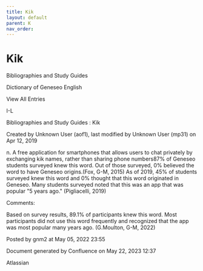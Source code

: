 ```yaml
---
title: Kik
layout: default
parent: K
nav_order:
---
```


# Kik

Bibliographies and Study Guides

Dictionary of Geneseo English

View All Entries

I-L

Bibliographies and Study Guides : Kik

Created by  Unknown User (aof1), last modified by  Unknown User (mp31) on Apr 12, 2019

n. A free application for smartphones that allows users to chat privately by exchanging kik names, rather than sharing phone numbers87% of Geneseo students surveyed knew this word. Out of those surveyed, 0% believed the word to have Geneseo origins.(Fox, G-M, 2015) As of 2019, 45% of students surveyed knew this word and 0% thought that this word originated in Geneseo. Many students surveyed noted that this was an app that was popular &quot;5 years ago.&quot; (Pigliacelli, 2019)

Comments:

Based on survey results, 89.1% of participants knew this word. Most participants did not use this word frequently and recognized that the app was most popular many years ago. (G.Moulton, G-M, 2022)

Posted by gnm2 at May 05, 2022 23:55

Document generated by Confluence on May 22, 2023 12:37

Atlassian
